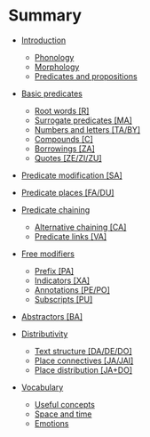 # Summary

- [Introduction](introduction.md)
  - [Phonology]()
  - [Morphology](morphology.md)
  - [Predicates and propositions](predicates_and_propositions.md)
  
- [Basic predicates](basic_predicates.md)
  - [Root words [R]](root_words.md)
  - [Surrogate predicates [MA]](surrogate_predicates.md)
  - [Numbers and letters [TA/BY]](numbers_and_letters.md)
  - [Compounds [C]](compounds.md)
  - [Borrowings [ZA]](borrowings.md)
  - [Quotes [ZE/ZI/ZU]](quotes.md)

- [Predicate modification [SA]]()

- [Predicate places [FA/DU]](predicate_places.md)

- [Predicate chaining](predicate_chaining.md)
  - [Alternative chaining [CA]]()
  - [Predicate links [VA]]()

- [Free modifiers]()
  - [Prefix [PA]]()
  - [Indicators [XA]]()
  - [Annotations [PE/PO]]()
  - [Subscripts [PU]]()

- [Abstractors [BA]]()

- [Distributivity]()
  - [Text structure [DA/DE/DO]]()
  - [Place connectives [JA/JAI]]()
  - [Place distribution [JA+DO]]()

- [Vocabulary]()
  - [Useful concepts]()
  - [Space and time]()
  - [Emotions]()